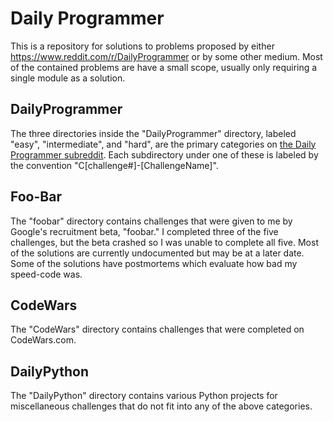 # Daily Programmer

This is a repository for solutions to problems proposed by either 
<https://www.reddit.com/r/DailyProgrammer> or by some other medium. Most of the 
contained problems are have a small scope, usually only requiring a single 
module as a solution. 

## DailyProgrammer

The three directories inside the "DailyProgrammer" directory, labeled "easy",
"intermediate", and "hard", are the primary categories on [the Daily Programmer
subreddit](https://www.reddit.com/r/DailyProgrammer). Each subdirectory under one
of these is labeled by the convention "C[challenge#]-[ChallengeName]".

## Foo-Bar

The "foobar" directory contains challenges that were given to me by Google's
recruitment beta, "foobar." I completed three of the five challenges, but the
beta crashed so I was unable to complete all five. Most of the solutions are
currently undocumented but may be at a later date. Some of the solutions have
postmortems which evaluate how bad my speed-code was.

## CodeWars

The "CodeWars" directory contains challenges that were completed on
CodeWars.com.

## DailyPython

The "DailyPython" directory contains various Python projects for miscellaneous
challenges that do not fit into any of the above categories.
